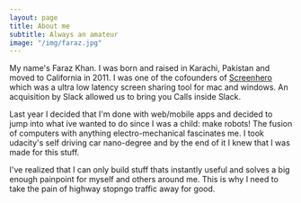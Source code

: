 ```yaml
---
layout: page
title: About me
subtitle: Always an amateur
image: "/img/faraz.jpg"
---
```


My name's Faraz Khan. I was born and raised in Karachi, Pakistan and moved to California in 2011. I was one of the cofounders of [Screenhero](http://www.screenhero.com) which was a ultra low latency screen sharing tool for mac and windows. An acquisition by Slack allowed us to bring you Calls inside Slack.

Last year I decided that I'm done with web/mobile apps and decided to jump into what ive wanted to do since I was a child: make robots! The fusion of computers with anything electro-mechanical fascinates me. I took udacity's self driving car nano-degree and by the end of it I knew that I was made for this stuff. 

I've realized that I can only build stuff thats instantly useful and solves a big enough painpoint for myself and others around me. This is why I need to take the pain of highway stopngo traffic away for good. 
